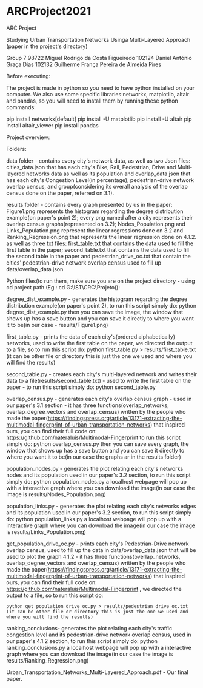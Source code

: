 # ARCProject2021

ARC Project

Studying Urban Transportation Networks Usinga Multi-Layered Approach (paper in the project's directory)

Group 7
98722	Miguel Rodrigo da Costa Figueiredo
102124	Daniel António Graça Dias
102132	Guilherme França Pereira de Almeida Pires


Before executing:

The project is made in python so you need to have python installed on your computer. We also use some specific libraries:networkx, matplotlib, altair and pandas, so
you will need to install  them by running these python commands:

pip install networkx[default]
pip install -U matplotlib
pip install -U altair
pip install altair_viewer
pip install pandas

Project overview:

Folders:

data folder - contains every city's network data, as well as two Json files: cities_data.json that has each city's Bike, Rail, Pedestrian, Drive and Multi-layered networks data as well as its population and overlap_data.json that has each city's Congestion Level(in percentage), pedestrian-drive network overlap census, and group(considering its overall analysis of the overlap census done on the paper, referred on 3.1).

results folder - contains every graph presented by us in the paper: Figure1.png represents the histogram regarding the degree distribution example(on paper's point 2); every png named after a city represents their overlap census graphs(represented on 3.2); Nodes_Population.png and Links_Population.png represent the linear regressions done on 3.2 and Ranking_Regression.png that represents the linear regression done on 4.1.2. as well as three txt files: first_table.txt that contains the data used to fill the first table in the paper; second_table.txt that contains the data used to fill the second table in the paper and pedestrian_drive_oc.txt that contain the cities' pedestrian-drive network overlap census used to fill up data/overlap_data.json



Python files(to run them, make sure you are on the project directory - using cd project path (Eg.: cd G:\IST\CRC\Projeto)):

degree_dist_example.py - generates the histogram regarding the degree distribution example(on paper's point 2), to run this script simply do:
	python degree_dist_example.py
	then you can save the image, the window that shows up has a save button and you can save it directly to where you want it to be(in our case - results/Figure1.png)

first_table.py - prints the data of each city's(ordered alphabetically) networks, used to write the first table on the paper, we directed the output to a file, so to run this script do:
	python first_table.py > results/first_table.txt (it can be other file or directory this is just the one we used and where you will find the results)

second_table.py - creates each city's multi-layered network and writes their data to a file(results/second_table.txt) - used to write the first table on the paper - to run this script simply do:
	python second_table.py

overlap_census.py - generates each city's overlap census graph - used in our paper's 3.1 section - it has three functions(overlap_networks, overlap_degree_vectors and overlap_census) written by the people who made the paper(https://findingspress.org/article/13171-extracting-the-multimodal-fingerprint-of-urban-transportation-networks) that inspired ours, you can find their full code on: https://github.com/nateraluis/Multimodal-Fingerprint
		 to run this script simply do:
		python overlap_census.py
		then you can save every graph, the window that shows up has a save button and you can save it directly to where you want it to be(in our case the graphs ar in the results folder)

population_nodes.py - generates the plot relating each city's networks nodes and its population used in our paper's 3.2 section, to run this script simply do:
		python population_nodes.py
		a localhost webpage will pop up with a interactive graph where you can download the image(in our case the image is results/Nodes_Population.png)

population_links.py - generates the plot relating each city's networks edges and its population used in our paper's 3.2 section, to run this script simply do:
		python population_links.py
		a localhost webpage will pop up with a interactive graph where you can download the image(in our case the image is results/Links_Population.png)

get_population_drive_oc.py - prints each city's Pedestrian-Drive network overlap census, used to fill up the data in data/overlap_data.json that will be used to plot the graph 4.1.2 - it has three functions(overlap_networks, overlap_degree_vectors and overlap_census) written by the people who made the paper(https://findingspress.org/article/13171-extracting-the-multimodal-fingerprint-of-urban-transportation-networks) that inspired ours, you can find their full code on: https://github.com/nateraluis/Multimodal-Fingerprint , we directed the output to a file, so to run this script do:
		
    python get_population_drive_oc.py > results/pedestrian_drive_oc.txt (it can be other file or directory this is just the one we used and where you will find the results)

ranking_conclusions- generates the plot relating each city's traffic congestion level and its pedestrian-drive network overlap census, used in our paper's 4.1.2 section, to run this script simply do:
		python ranking_conclusions.py
		a localhost webpage will pop up with a interactive graph where you can download the image(in our case the image is results/Ranking_Regression.png)


Urban_Transportation_Networks_Multi-Layered_Approach.pdf - Our final paper.

